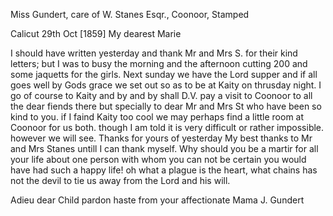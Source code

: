 Miss Gundert, care of W. Stanes Esqr., Coonoor, Stamped

 Calicut 29th Oct [1859]
My dearest Marie

I should have written yesterday and thank Mr and Mrs S. for their kind letters; but I was to busy the morning and the afternoon cutting 200 and some jaquetts for the girls. Next sunday we have the Lord supper and if all goes well by Gods grace we set out so as to be at Kaity on thrusday night. I go of course to Kaity and by and by shall D.V. pay a visit to Coonoor to all the dear fiends there but specially to dear Mr and Mrs St who have been so kind to you. if I faind Kaity too cool we may perhaps find a little room at Coonoor for us both. though I am told it is very difficult or rather impossible. however we will see. Thanks for yours of yesterday My best thanks to Mr and Mrs Stanes untill I can thank myself. Why should you be a martir for all your life about one person with whom you can not be certain you would have had such a happy life! oh what a plague is the heart, what chains has not the devil to tie us away from the Lord and his will.

Adieu dear Child pardon haste from your affectionate
 Mama J. Gundert
